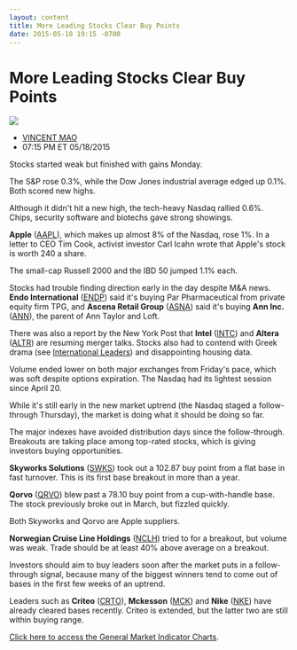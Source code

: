 ```yaml
---
layout: content
title: More Leading Stocks Clear Buy Points
date: 2015-05-18 19:15 -0700
---
```



More Leading Stocks Clear Buy Points
=====================================


![](https://www.investors.com/wp-content/uploads/ibd-migrated-images/MPv_150519_635675599823738148.png)

* [VINCENT MAO](https://www.investors.com/author/maov/ "Posts by VINCENT MAO")
* 07:15 PM ET 05/18/2015




  

Stocks started weak but finished with gains Monday.

  

The S&P rose 0.3%, while the Dow Jones industrial average edged up 0.1%. Both scored new highs.

  

Although it didn't hit a new high, the tech-heavy Nasdaq rallied 0.6%. Chips, security software and biotechs gave strong showings.

  

**Apple** ([AAPL](https://research.investors.com/quote.aspx?symbol=AAPL)), which makes up almost 8% of the Nasdaq, rose 1%. In a letter to CEO Tim Cook, activist investor Carl Icahn wrote that Apple's stock is worth 240 a share.

  

The small-cap Russell 2000 and the IBD 50 jumped 1.1% each.

  

Stocks had trouble finding direction early in the day despite M&A news. **Endo International** ([ENDP](https://research.investors.com/quote.aspx?symbol=ENDP)) said it's buying Par Pharmaceutical from private equity firm TPG, and **Ascena Retail Group** ([ASNA](https://research.investors.com/quote.aspx?symbol=ASNA)) said it's buying **Ann Inc.** ([ANN](https://research.investors.com/quote.aspx?symbol=ANN)), the parent of Ann Taylor and Loft.

  

There was also a report by the New York Post that **Intel** ([INTC](https://research.investors.com/quote.aspx?symbol=INTC)) and **Altera** ([ALTR](https://research.investors.com/quote.aspx?symbol=ALTR)) are resuming merger talks. Stocks also had to contend with Greek drama (see [International Leaders](http://news.investors.com/investing-international-leaders/051815-753111-greece-end-game-good-or-bad-in-sight.htm)) and disappointing housing data.

  

Volume ended lower on both major exchanges from Friday's pace, which was soft despite options expiration. The Nasdaq had its lightest session since April 20.

  

While it's still early in the new market uptrend (the Nasdaq staged a follow-through Thursday), the market is doing what it should be doing so far.

  

The major indexes have avoided distribution days since the follow-through. Breakouts are taking place among top-rated stocks, which is giving investors buying opportunities.

  

**Skyworks Solutions** ([SWKS](https://research.investors.com/quote.aspx?symbol=SWKS)) took out a 102.87 buy point from a flat base in fast turnover. This is its first base breakout in more than a year.

  

**Qorvo** ([QRVO](https://research.investors.com/quote.aspx?symbol=QRVO)) blew past a 78.10 buy point from a cup-with-handle base. The stock previously broke out in March, but fizzled quickly.

  

Both Skyworks and Qorvo are Apple suppliers.

  

**Norwegian Cruise Line Holdings** ([NCLH](https://research.investors.com/quote.aspx?symbol=NCLH)) tried to for a breakout, but volume was weak. Trade should be at least 40% above average on a breakout.

  

Investors should aim to buy leaders soon after the market puts in a follow-through signal, because many of the biggest winners tend to come out of bases in the first few weeks of an uptrend.

  

Leaders such as **Criteo** ([CRTO](https://research.investors.com/quote.aspx?symbol=CRTO)), **Mckesson** ([MCK](https://research.investors.com/quote.aspx?symbol=MCK)) and **Nike** ([NKE](https://research.investors.com/quote.aspx?symbol=NKE)) have already cleared bases recently. Criteo is extended, but the latter two are still within buying range.

  

[Click here to access the General Market Indicator Charts](https://www.investors.com/pdf/GMI_051915.pdf).




